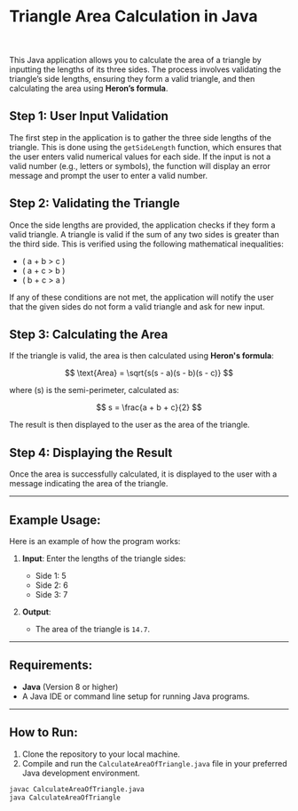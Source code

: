# Triangle Area Calculation in Java<br><br>

This Java application allows you to calculate the area of a triangle by inputting the lengths of its three sides. The process involves validating the triangle’s side lengths, ensuring they form a valid triangle, and then calculating the area using **Heron’s formula**.

## Step 1: User Input Validation

The first step in the application is to gather the three side lengths of the triangle. This is done using the `getSideLength` function, which ensures that the user enters valid numerical values for each side. If the input is not a valid number (e.g., letters or symbols), the function will display an error message and prompt the user to enter a valid number.

## Step 2: Validating the Triangle

Once the side lengths are provided, the application checks if they form a valid triangle. A triangle is valid if the sum of any two sides is greater than the third side. This is verified using the following mathematical inequalities:

- \( a + b > c \)
- \( a + c > b \)
- \( b + c > a \)

If any of these conditions are not met, the application will notify the user that the given sides do not form a valid triangle and ask for new input.

## Step 3: Calculating the Area

If the triangle is valid, the area is then calculated using **Heron's formula**:

$$
\text{Area} = \sqrt{s(s - a)(s - b)(s - c)}
$$

where \(s\) is the semi-perimeter, calculated as:

$$
s = \frac{a + b + c}{2}
$$

The result is then displayed to the user as the area of the triangle.

## Step 4: Displaying the Result

Once the area is successfully calculated, it is displayed to the user with a message indicating the area of the triangle.

---

## Example Usage:

Here is an example of how the program works:

1. **Input**: Enter the lengths of the triangle sides:
    - Side 1: 5
    - Side 2: 6
    - Side 3: 7

2. **Output**:
    - The area of the triangle is `14.7`.

---

## Requirements:

- **Java** (Version 8 or higher)
- A Java IDE or command line setup for running Java programs.

---

## How to Run:

1. Clone the repository to your local machine.
2. Compile and run the `CalculateAreaOfTriangle.java` file in your preferred Java development environment.

```bash
javac CalculateAreaOfTriangle.java
java CalculateAreaOfTriangle
